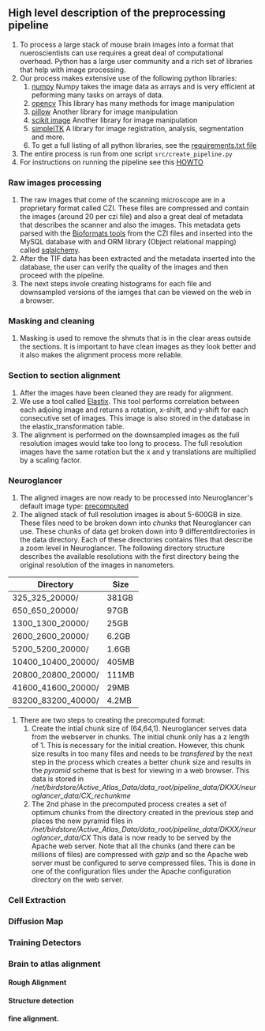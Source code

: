 ## High level description of the preprocessing pipeline
1. To process a large stack of mouse brain images into a format that nueroscientists
can use requires a great deal of computational overhead. Python has a large
user community and a rich set of libraries that help with image processing.
1. Our process makes extensive use of the following python libraries:
    1. [numpy](https://numpy.org/) Numpy takes the image data as arrays and is very
efficient at peforming many tasks on arrays of data.
    1. [opencv](https://opencv.org/) This library has many methods for image manipulation
    1. [pillow](https://python-pillow.org/) Another library for image manipulation
    1. [scikit image](https://scikit-image.org/) Another library for image manipulation
    1. [simpleITK](https://simpleitk.org/TUTORIAL/) A library for image registration,
analysis, segmentation and more.
    1. To get a full listing of all python libraries, see the 
[requirements.txt file](https://github.com/ActiveBrainAtlas2/preprocessing-pipeline/blob/master/requirements.txt) 
1. The entire process is run from one script `src/create_pipeline.py`
1. For instructions on running the pipeline see this 
[HOWTO](https://github.com/ActiveBrainAtlas2/preprocessing-pipeline/blob/master/docs/user/RUNNING.md)
### Raw images processing
1. The raw images that come of the scanning microscope are in a proprietary format called CZI. These files
are compressed and contain the images (around 20 per czi file) and also a great
deal of metadata that describes the scanner and also the images. This metadata
gets parsed with the [Bioformats tools](https://www.openmicroscopy.org/bio-formats/) 
from the CZI files and inserted into the MySQL database with and ORM library 
(Object relational mapping) called [sqlalchemy](https://www.sqlalchemy.org/).
1. After the TIF data has been extracted and the metadata inserted into the 
database, the user can verify the quality of the images and then proceed with
the pipeline. 
1. The next steps invole creating histograms for each file and downsampled
versions of the iamges that can be viewed on the web in a browser.

### Masking and cleaning
1. Masking is used to remove the shmuts that is in the clear areas outside the sections.
It is important to have clean images as they look better and it also makes
the alignment process more reliable. 

### Section to section alignment
1. After the images have been cleaned they are ready for alignment.
1. We use a tool called [Elastix](https://elastix.lumc.nl/). This tool
performs correlation between each adjoing image and returns a rotation, x-shift,
and y-shift for each consecutive set of images. This image is also stored
in the database in the elastix_transformation table.
1. The alignment is performed on the downsampled images as the full resolution
images would take too long to process. The full resolution images have the same
rotation but the x and y translations are multiplied by a scaling factor.

### Neuroglancer 
1. The aligned images are now ready to be processed into Neuroglancer's default image type: 
[precomputed](https://github.com/google/neuroglancer/tree/master/src/neuroglancer/datasource/precomputed)
1. The aligned stack of full resolution images is about 5-600GB in size. These files need to be broken
down into *chunks* that Neuroglancer can use. These chunks of data get broken 
down into 9 differentdirectories in the data directory. Each of these directories 
contains files that describe a zoom level in Neuroglancer. The following 
directory structure describes the available resolutions with the first directory
being the original resolution of the images in nanometers.

| Directory | Size |
| ------- | ---- |
| 325_325_20000/ |  381GB |
| 650_650_20000/ |  97GB |
| 1300_1300_20000/ |  25GB |
| 2600_2600_20000/ |  6.2GB |
| 5200_5200_20000/ |  1.6GB |
| 10400_10400_20000/ |  405MB |
| 20800_20800_20000/ |  111MB |
| 41600_41600_20000/ |  29MB |
| 83200_83200_40000/ |  4.2MB |

1. There are two steps to creating the precomputed format:
    1. Create the intial chunk size of (64,64,1). Neuroglancer serves data from the webserver in chunks. The initial chunk
    only has a z length of 1. This is necessary for the initial creation. 
    However, this chunk size results in too many files and needs to be *transfered* by the next step in the process which creates
    a better chunk size and results in the *pyramid* scheme that is best for viewing in a web browser. This
    data is stored in */net/birdstore/Active_Atlas_Data/data_root/pipeline_data/DKXX/neuroglancer_data/CX_rechunkme*
    1. The 2nd phase in the precomputed process creates a set of optimum chunks from the  directory created in the previous
    step and places the new pyramid files in 
    */net/birdstore/Active_Atlas_Data/data_root/pipeline_data/DKXX/neuroglancer_data/CX*
    This data is now ready to be served by the Apache web server. Note that all the chunks 
    (and there can be millions of files) are compressed with *gzip* and so the Apache web server
    must be configured to serve compressed files. This is done in one of the configuration files
    under the Apache configuration directory on the web server.

### Cell Extraction
### Diffusion Map
### Training Detectors
### Brain to atlas alignment
#### Rough Alignment
#### Structure detection
#### fine alignment.
